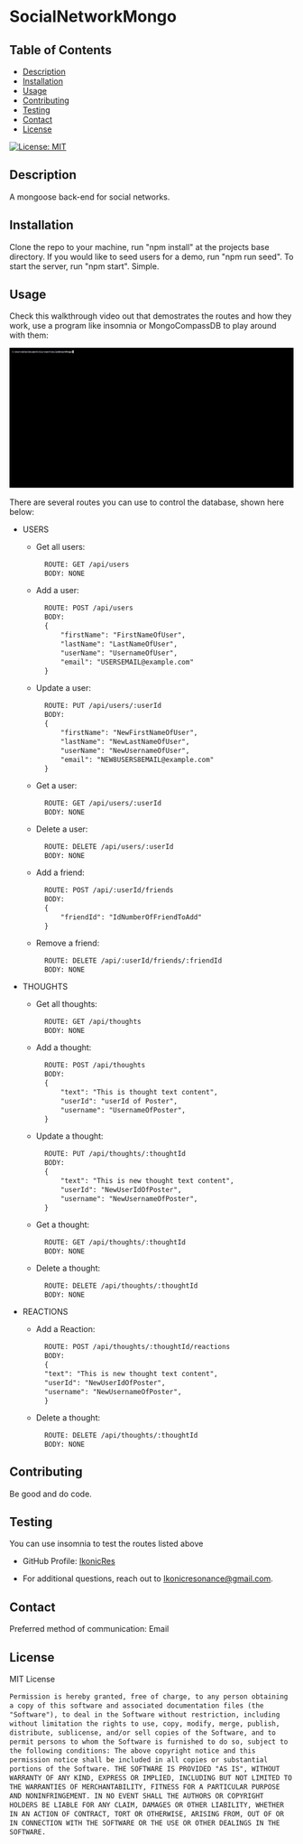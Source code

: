 # SocialNetworkMongo

## Table of Contents
 - [Description](#description)
 - [Installation](#installation)
 - [Usage](#usage)
 - [Contributing](#contributing)
 - [Testing](#testing)
 - [Contact](#contact)
 - [License](#license)


[![License: MIT](https://img.shields.io/badge/License-MIT-yellow.svg)](https://opensource.org/licenses/MIT)

## Description
A mongoose back-end for social networks.

## Installation
Clone the repo to your machine, run "npm install" at the projects base directory. If you would like to seed users for a demo, run "npm run seed". To start the server, run "npm start". Simple.

## Usage
Check this walkthrough video out that demostrates the routes and how they work, use a program like insomnia or MongoCompassDB to play around with them:

[![Walkthrough video](./assets/images/Preview.png)](https://www.youtube.com/watch?v=DQs5I62Aayc)

There are several routes you can use to control the database, shown here below:  
* USERS    
    - Get all users:

            ROUTE: GET /api/users
            BODY: NONE
    - Add a user:    

            ROUTE: POST /api/users
            BODY:
            {  
                "firstName": "FirstNameOfUser",  
                "lastName": "LastNameOfUser",  
                "userName": "UsernameOfUser",  
                "email": "USERSEMAIL@example.com"  
            }
    - Update a user:    

            ROUTE: PUT /api/users/:userId
            BODY:
            {  
                "firstName": "NewFirstNameOfUser",  
                "lastName": "NewLastNameOfUser",  
                "userName": "NewUsernameOfUser",  
                "email": "NEW8USERS8EMAIL@example.com"  
            }
    - Get a user:    

            ROUTE: GET /api/users/:userId
            BODY: NONE
    - Delete a user:    

            ROUTE: DELETE /api/users/:userId
            BODY: NONE 
    - Add a friend:   

            ROUTE: POST /api/:userId/friends
            BODY:
            {  
                "friendId": "IdNumberOfFriendToAdd"  
            }
    - Remove a friend:    

            ROUTE: DELETE /api/:userId/friends/:friendId
            BODY: NONE

* THOUGHTS    
    - Get all thoughts:    

            ROUTE: GET /api/thoughts
            BODY: NONE
    - Add a thought:    

            ROUTE: POST /api/thoughts
            BODY:
            {  
                "text": "This is thought text content",  
                "userId": "userId of Poster",  
                "username": "UsernameOfPoster",  
            }
    - Update a thought:    

            ROUTE: PUT /api/thoughts/:thoughtId
            BODY:
            {  
                "text": "This is new thought text content",  
                "userId": "NewUserIdOfPoster",  
                "username": "NewUsernameOfPoster",  
            }
    - Get a thought:    

            ROUTE: GET /api/thoughts/:thoughtId
            BODY: NONE
    - Delete a thought:    

            ROUTE: DELETE /api/thoughts/:thoughtId
            BODY: NONE
* REACTIONS
    - Add a Reaction:    

            ROUTE: POST /api/thoughts/:thoughtId/reactions
            BODY:
            {  
	        "text": "This is new thought text content",  
	        "userId": "NewUserIdOfPoster",  
	        "username": "NewUsernameOfPoster",  
            }
    - Delete a thought:

            ROUTE: DELETE /api/thoughts/:thoughtId
            BODY: NONE

## Contributing
Be good and do code.

## Testing
You can use insomnia to test the routes listed above


- GitHub Profile: [IkonicRes](https://github.com/IkonicRes)

- For additional questions, reach out to Ikonicresonance@gmail.com.

## Contact

Preferred method of communication: Email



## License

MIT License

    Permission is hereby granted, free of charge, to any person obtaining a copy of this software and associated documentation files (the "Software"), to deal in the Software without restriction, including without limitation the rights to use, copy, modify, merge, publish, distribute, sublicense, and/or sell copies of the Software, and to permit persons to whom the Software is furnished to do so, subject to the following conditions: The above copyright notice and this permission notice shall be included in all copies or substantial portions of the Software. THE SOFTWARE IS PROVIDED "AS IS", WITHOUT WARRANTY OF ANY KIND, EXPRESS OR IMPLIED, INCLUDING BUT NOT LIMITED TO THE WARRANTIES OF MERCHANTABILITY, FITNESS FOR A PARTICULAR PURPOSE AND NONINFRINGEMENT. IN NO EVENT SHALL THE AUTHORS OR COPYRIGHT HOLDERS BE LIABLE FOR ANY CLAIM, DAMAGES OR OTHER LIABILITY, WHETHER IN AN ACTION OF CONTRACT, TORT OR OTHERWISE, ARISING FROM, OUT OF OR IN CONNECTION WITH THE SOFTWARE OR THE USE OR OTHER DEALINGS IN THE SOFTWARE.

